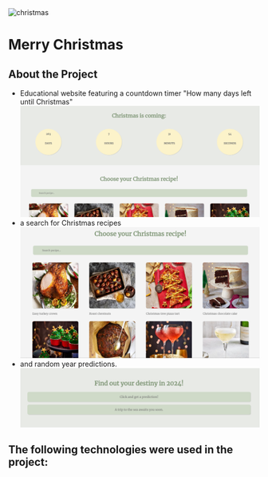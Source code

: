 <img src="https://media.giphy.com/media/n90RQYMZFzqbm/giphy.gif?cid=790b7611f4i8a4ucfz5crcddf3v9n3acqkb0zj331mq1y1hz&ep=v1_gifs_search&rid=giphy.gif&ct=g" width="200" alt="christmas"/>
<h1 alight="center">Merry Christmas</h1>

<h2>About the Project</h2>
<ul>
<div>
    <li>Educational website featuring a countdown timer "How many days left until Christmas"</li>
    <img src="/Screen_Shots/One.png" alt="timer">
</div>
<div>
    <li>a search for Christmas recipes</li>
    <img src="/Screen_Shots/two.png" alt="recipes">
</div>
<div>
    <li>and random year predictions.</li>
    <img src="/Screen_Shots/Three.png" alt="predictions">
</div>
</ul>
<h2>The following technologies were used in the project:</h2>
<img>
